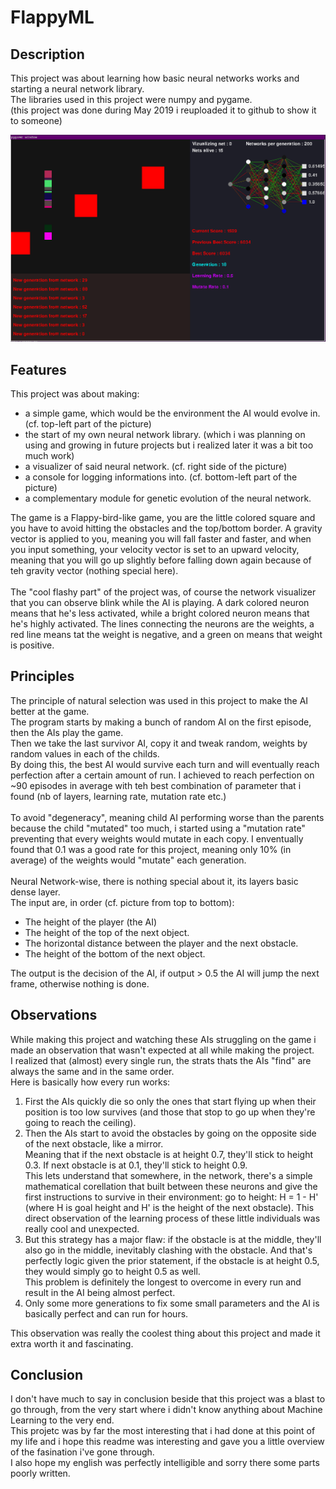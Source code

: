 # FlappyML

## Description

This project was about learning how basic neural networks works and starting a neural network library.\
The libraries used in this project were numpy and pygame.\
(this project was done during May 2019 i reuploaded it to github to show it to someone)

![Image](./images/pic1.png)

## Features

This project was about making:
* a simple game, which would be the environment the AI would evolve in. (cf. top-left part of the picture)
* the start of my own neural network library. (which i was planning on using and growing in future projects but i realized later it was a bit too much work)
* a visualizer of said neural network. (cf. right side of the picture)
* a console for logging informations into. (cf. bottom-left part of the picture)
* a complementary module for genetic evolution of the neural network.

The game is a Flappy-bird-like game, you are the little colored square and you have to avoid hitting the obstacles and the top/bottom border.
A gravity vector is applied to you, meaning you will fall faster and faster, and when you input something, your velocity vector is set to an upward velocity, meaning that you will go up slightly before falling down again because of teh gravity vector (nothing special here).\
\
The "cool flashy part" of the project was, of course the network visualizer that you can observe blink while the AI is playing. A dark colored neuron means that he's less activated, while a bright colored neuron means that he's highly activated. The lines connecting the neurons are the weights, a red line means tat the weight is negative, and a green on means that weight is positive.

## Principles

The principle of natural selection was used in this project to make the AI better at the game.\
The program starts by making a bunch of random AI on the first episode, then the AIs play the game.\
Then we take the last survivor AI, copy it and tweak random, weights by random values in each of the childs.\
By doing this, the best AI would survive each turn and will eventually reach perfection after a certain amount of run. I achieved to reach perfection on ~90 episodes in average with teh best combination of parameter that i found (nb of layers, learning rate, mutation rate etc.)\
\
To avoid "degeneracy", meaning child AI performing worse than the parents because the child "mutated" too much, i started using a "mutation rate" preventing that every weights would mutate in each copy. I enventually found that 0.1 was a good rate for this project, meaning only 10% (in average) of the weights would "mutate" each generation.\
\
Neural Network-wise, there is nothing special about it, its layers basic dense layer.\
The input are, in order (cf. picture from top to bottom):
* The height of the player (the AI)
* The height of the top of the next object.
* The horizontal distance between the player and the next obstacle.
* The height of the bottom of the next object.

The output is the decision of the AI, if output > 0.5 the AI will jump the next frame, otherwise nothing is done.

## Observations

While making this project and watching these AIs struggling on the game i made an observation that wasn't expected at all while making the project.\
I realized that (almost) every single run, the strats thats the AIs "find" are always the same and in the same order.\
Here is basically how every run works:
1. First the AIs quickly die so only the ones that start flying up when their position is too low survives (and those that stop to go up when they're going to reach the ceiling).
2. Then the AIs start to avoid the obstacles by going on the opposite side of the next obstacle, like a mirror.\
Meaning that if the next obstacle is at height 0.7, they'll stick to height 0.3. If next obstacle is at 0.1, they'll stick to height 0.9.\
This lets understand that somewhere, in the network, there's a simple mathematical corellation that built between these neurons and give the first instructions to survive in their environment: go to height: H = 1 - H' (where H is goal height and H' is the height of the next obstacle). This direct observation of the learning process of these little individuals was really cool and unexpected.
3. But this strategy has a major flaw: if the obstacle is at the middle, they'll also go in the middle, inevitably clashing with the obstacle. And that's perfectly logic given the prior statement, if the obstacle is at height 0.5, they would simply go to height 0.5 as well.\
This problem is definitely the longest to overcome in every run and result in the AI being almost perfect.
4. Only some more generations to fix some small parameters and the AI is basically perfect and can run for hours.

This observation was really the coolest thing about this project and made it extra worth it and fascinating.

## Conclusion

I don't have much to say in conclusion beside that this project was a blast to go through, from the very start where i didn't know anything about Machine Learning to the very end.\
This projetc was by far the most interesting that i had done at this point of my life and i hope this readme was interesting and gave you a little overview of the fasination i've gone through.\
I also hope my english was perfectly intelligible and sorry there some parts poorly written.
